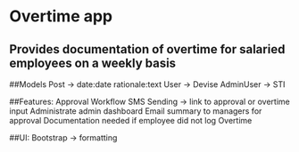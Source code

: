 # Overtime app

## Provides documentation  of overtime for salaried employees on a weekly basis

##Models
Post -> date:date rationale:text
User -> Devise
AdminUser -> STI

##Features:
Approval Workflow
SMS Sending -> link to approval or overtime input
Administrate admin dashboard
Email summary to managers for approval
Documentation needed if employee did not log Overtime

##UI:
Bootstrap -> formatting
